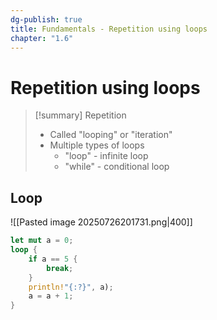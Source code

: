 ```yaml
---
dg-publish: true
title: Fundamentals - Repetition using loops
chapter: "1.6"
---
```

# Repetition using loops
> [!summary] Repetition
> - Called "looping" or "iteration"
> - Multiple types of loops
> 	- "loop" - infinite loop
> 	- "while" - conditional loop

## Loop
![[Pasted image 20250726201731.png|400]]
```rust
let mut a = 0;
loop {
	if a == 5 {
		break;
	}
	println!"{:?}", a);
	a = a + 1;
}
```




